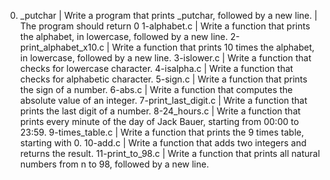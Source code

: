 0. _putchar | Write a program that prints _putchar, followed by a new line. | The program should return 0
 1-alphabet.c | Write a function that prints the alphabet, in lowercase, followed by a new line.
2-print_alphabet_x10.c | Write a function that prints 10 times the alphabet, in lowercase, followed by a new line.
3-islower.c | Write a function that checks for lowercase character.
4-isalpha.c | Write a function that checks for alphabetic character.
5-sign.c | Write a function that prints the sign of a number.
6-abs.c | Write a function that computes the absolute value of an integer.
 7-print_last_digit.c | Write a function that prints the last digit of a number.
8-24_hours.c | Write a function that prints every minute of the day of Jack Bauer, starting from 00:00 to 23:59.
9-times_table.c | Write a function that prints the 9 times table, starting with 0.
10-add.c | Write a function that adds two integers and returns the result.
11-print_to_98.c | Write a function that prints all natural numbers from n to 98, followed by a new line.

